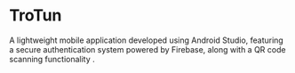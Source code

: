 # TroTun
A lightweight mobile application developed using Android Studio, featuring a secure authentication system powered by Firebase, along with a QR code scanning functionality .
